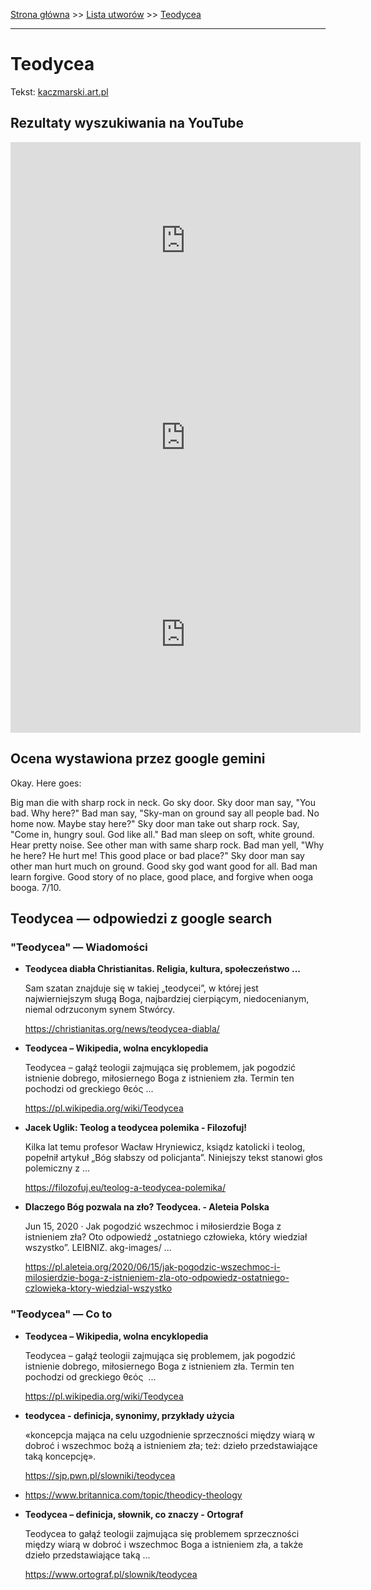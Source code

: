 [Strona główna](../index.md) >> [Lista utworów](../list.md) >> [Teodycea](588.md)

---

# Teodycea

Tekst: [kaczmarski.art.pl](https://www.kaczmarski.art.pl/tworczosc/wiersze/teodycea/)

## Rezultaty wyszukiwania na YouTube

<iframe width="560" height="315" src="https://www.youtube.com/embed/d1JWW1UsVbE?si=IdontcarewhotheIRSsendsImnotpayingtaxes" title="YouTube video player" frameborder="0" allow="accelerometer; autoplay; clipboard-write; encrypted-media; gyroscope; picture-in-picture; web-share" referrerpolicy="strict-origin-when-cross-origin" allowfullscreen></iframe>

<iframe width="560" height="315" src="https://www.youtube.com/embed/RNynq4ddQhE?si=IdontcarewhotheIRSsendsImnotpayingtaxes" title="YouTube video player" frameborder="0" allow="accelerometer; autoplay; clipboard-write; encrypted-media; gyroscope; picture-in-picture; web-share" referrerpolicy="strict-origin-when-cross-origin" allowfullscreen></iframe>

<iframe width="560" height="315" src="https://www.youtube.com/embed/B6R_hqadi5c?si=IdontcarewhotheIRSsendsImnotpayingtaxes" title="YouTube video player" frameborder="0" allow="accelerometer; autoplay; clipboard-write; encrypted-media; gyroscope; picture-in-picture; web-share" referrerpolicy="strict-origin-when-cross-origin" allowfullscreen></iframe>

## Ocena wystawiona przez google gemini

Okay. Here goes:

Big man die with sharp rock in neck. Go sky door. Sky door man say, "You bad. Why here?" Bad man say, "Sky-man on ground say all people bad. No home now. Maybe stay here?" Sky door man take out sharp rock. Say, "Come in, hungry soul. God like all." Bad man sleep on soft, white ground. Hear pretty noise. See other man with same sharp rock. Bad man yell, "Why he here? He hurt me! This good place or bad place?" Sky door man say other man hurt much on ground. Good sky god want good for all. Bad man learn forgive. Good story of no place, good place, and forgive when ooga booga. 7/10.


## Teodycea — odpowiedzi z google search

### "Teodycea" — Wiadomości

- **Teodycea diabła  Christianitas. Religia, kultura, społeczeństwo ...**

    Sam szatan znajduje się w takiej „teodycei”, w której jest najwierniejszym sługą Boga, najbardziej cierpiącym, niedocenianym, niemal odrzuconym synem Stwórcy. 

   <https://christianitas.org/news/teodycea-diabla/>
- **Teodycea – Wikipedia, wolna encyklopedia**

    Teodycea – gałąź teologii zajmująca się problemem, jak pogodzić istnienie dobrego, miłosiernego Boga z istnieniem zła. Termin ten pochodzi od greckiego θεός ... 

   <https://pl.wikipedia.org/wiki/Teodycea>
- **Jacek Uglik: Teolog a teodycea polemika - Filozofuj!**

    Kilka lat temu profesor Wacław Hryniewicz, ksiądz katolicki i teolog, popełnił artykuł „Bóg słabszy od policjanta”. Niniejszy tekst stanowi głos polemiczny z ... 

   <https://filozofuj.eu/teolog-a-teodycea-polemika/>
- **Dlaczego Bóg pozwala na zło? Teodycea. - Aleteia Polska**

    Jun 15, 2020  ·  Jak pogodzić wszechmoc i miłosierdzie Boga z istnieniem zła? Oto odpowiedź „ostatniego człowieka, który wiedział wszystko”. LEIBNIZ. akg-images/ ... 

   <https://pl.aleteia.org/2020/06/15/jak-pogodzic-wszechmoc-i-milosierdzie-boga-z-istnieniem-zla-oto-odpowiedz-ostatniego-czlowieka-ktory-wiedzial-wszystko>

### "Teodycea" — Co to

- **Teodycea – Wikipedia, wolna encyklopedia**

    Teodycea – gałąź teologii zajmująca się problemem, jak pogodzić istnienie dobrego, miłosiernego Boga z istnieniem zła. Termin ten pochodzi od greckiego θεός  ... 

   <https://pl.wikipedia.org/wiki/Teodycea>
- **teodycea - definicja, synonimy, przykłady użycia**

    «koncepcja mająca na celu uzgodnienie sprzeczności między wiarą w dobroć i wszechmoc bożą a istnieniem zła; też: dzieło przedstawiające taką koncepcję». 

   <https://sjp.pwn.pl/slowniki/teodycea>
- <https://www.britannica.com/topic/theodicy-theology>
- **Teodycea – definicja, słownik, co znaczy - Ortograf**

    Teodycea to gałąź teologii zajmująca się problemem sprzeczności między wiarą w dobroć i wszechmoc Boga a istnieniem zła, a także dzieło przedstawiające taką ... 

   <https://www.ortograf.pl/slownik/teodycea>

